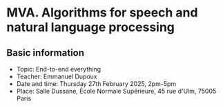 # MVA. Algorithms for speech and natural language processing

## Basic information

- Topic: End-to-end everything
- Teacher: Emmanuel Dupoux
- Date and time: Thursday 27th February 2025, 2pm-5pm
- Place: Salle Dussane, École Normale Supérieure, 45 rue d'Ulm, 75005 Paris
